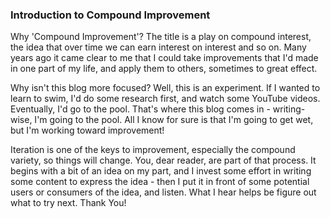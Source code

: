 ### Introduction to Compound Improvement

   Why 'Compound Improvement'? The title is a play on compound interest, the idea that over time we can earn interest on interest and so on. Many years ago it came clear to me that I could take improvements that I'd made in one part of my life, and apply them to others, sometimes to great effect. 
   
   Why isn't this blog more focused? Well, this is an experiment. If I wanted to learn to swim, I'd do some research first, and watch some YouTube videos. Eventually, I'd go to the pool. That's where this blog comes in - writing-wise, I'm going to the pool. All I know for sure is that I'm going to get wet, but I'm working toward improvement!
   
   Iteration is one of the keys to improvement, especially the compound variety, so things will change. You, dear reader, are part of that process. It begins with a bit of an idea on my part, and I invest some effort in writing some content to express the idea - then I put it in front of some potential users or consumers of the idea, and listen. What I hear helps be figure out what to try next. Thank You!
   
